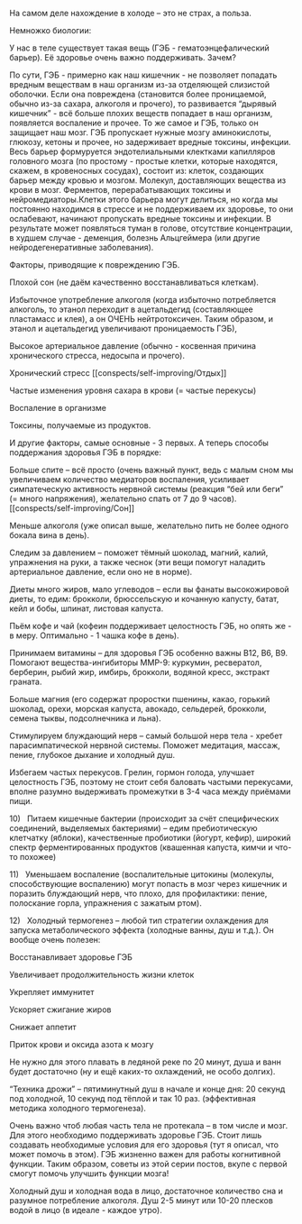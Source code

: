На самом деле нахождение в холоде – это не страх, а польза.

Немножко биологии:

У нас в теле существует такая вещь (ГЭБ - гематоэнцефалический барьер). Её здоровье очень важно поддерживать. Зачем?

По сути, ГЭБ - примерно как наш кишечник - не позволяет попадать вредным веществам в наш организм из-за отделяющей слизистой оболочки. Если она повреждена (становится более проницаемой, обычно из-за сахара, алкоголя и прочего), то развивается “дырявый кишечник” - всё больше плохих веществ попадает в наш организм, появляется воспаление и прочее. То же самое и ГЭБ, только он защищает наш мозг. ГЭБ пропускает нужные мозгу аминокислоты, глюкозу, кетоны и прочее, но задерживает вредные токсины, инфекции. Весь барьер формуруется эндотелиальными клектками капилляров головного мозга (по простому - простые клетки, которые находятся, скажем, в кровеносных сосудах), состоит из: клеток, создающих барьер между кровью и мозгом. Молекул, доставляющих вещества из крови в мозг. Ферментов, перерабатывающих токсины и нейромедиаторы.Клетки этого барьера могут делиться, но когда мы постоянно находимся в стрессе и не поддерживаем их здоровье, то они ослабевают, начинают пропускать вредные токсины и инфекции. В результате может появляться туман в голове, отсутствие концентрации, в худшем случае - деменция, болезнь Альцгеймера (или другие нейродегенеративные заболевания).

Факторы, приводящие к повреждению ГЭБ.

Плохой сон (не даём качественно восстанавливаться клеткам).

Избыточное употребление алкоголя (когда избыточно потребляется алкоголь, то этанол переходит в ацетальдегид (составляющее пластамасс и клея), а он ОЧЕНЬ нейтротоксичен. Таким образом, и этанол и ацетальдегид увеличивают проницаемость ГЭБ),

Высокое артериальное давление (обычно - косвенная причина хронического стресса, недосыпа и прочего).

Хронический стресс
[[conspects/self-improving/Отдых]]

Частые изменения уровня сахара в крови (= частые перекусы)

Воспаление в организме

Токсины, получаемые из продуктов.

И другие факторы, самые основные - 3 первых.
А теперь способы поддержания здоровья ГЭБ в порядке:

Больше спите – всё просто (очень важный пункт, ведь с малым сном мы увеличиваем количество медиаторов воспаления, усиливает симпатеческую активность нервной системы (реакция “бей или беги” (= много напряжения), желательно спать от 7 до 9 часов).
[[conspects/self-improving/Сон]]

Меньше алкоголя (уже описал выше, желательно пить не более одного бокала вина в день).

Следим за давлением – поможет тёмный шоколад, магний, калий, упражнения на руки, а также чеснок (эти вещи помогут наладить артериальное давление, если оно не в норме).

Диеты много жиров, мало углеводов – если вы фанаты высокожировой диеты, то едим: брокколи, брюссельскую и кочанную капусту, батат, кейл и бобы, шпинат, листовая капуста.

Пьём кофе и чай (кофеин поддерживает целостность ГЭБ, но опять же - в меру. Оптимально - 1 чашка кофе в день).

Принимаем витамины – для здоровья ГЭБ особенно важны B12, B6, B9. Помогают вещества-ингибиторы ММР-9: куркумин, ресвератол, берберин, рыбий жир, имбирь, брокколи, водяной кресс, экстракт граната.

Больше магния (его содержат проростки пшенины, какао, горький шоколад, орехи, морская капуста, авокадо, сельдерей, брокколи, семена тыквы, подсолнечника и льна).

Стимулируем блуждающий нерв – самый большой нерв тела - хребет парасимпатической нервной системы. Поможет медитация, массаж, пение, глубокое дыхание и холодный душ.

Избегаем частых перекусов. Грелин, гормон голода, улучшает целостность ГЭБ, поэтому не стоит себя баловать частыми перекусами, вполне разумно выдерживать промежутки в 3-4 часа между приёмами пищи.

10)   Питаем кишечные бактерии (происходит за счёт специфических соединений, выделяемых бактериями) – едим пребиотическую клетчатку (яблоки), качественные пробиотики (йогурт, кефир), широкий спектр ферментированных продуктов (квашенная капуста, кимчи и что-то похожее)

11)   Уменьшаем воспаление (воспалительные цитокины (молекулы, способствующие воспалению) могут попасть в мозг через кишечник и поразить блуждающий нерв, что плохо, для профилактики: пение, полоскание горла, упражнения с зажатым ртом).

12)   Холодный термогенез – любой тип стратегии охлаждения для запуска метаболического эффекта (холодные ванны, душ и т.д.). Он вообще очень полезен:

Восстанавливает здоровье ГЭБ

Увеличивает продолжительность жизни клеток

Укрепляет иммунитет

Ускоряет сжигание жиров

Снижает аппетит

Приток крови и оксида азота к мозгу

Не нужно для этого плавать в ледяной реке по 20 минут, душа и ванн будет достаточно (ну и ещё каких-то охлаждений, не особо долгих).

“Техника дрожи” – пятиминутный душ в начале и конце дня: 20 секунд под холодной, 10 секунд под тёплой и так 10 раз. (эффективная методика холодного термогенеза).

Очень важно чтоб любая часть тела не протекала – в том числе и мозг. Для этого необходимо поддерживать здоровье ГЭБ. Стоит лишь создавать необходимые условия для его здоровья (тут я описал, что может помочь в этом). ГЭБ жизненно важен для работы когнитивной функции. Таким образом, советы из этой серии постов, вкупе с первой смогут помочь улучшить функции мозга!

Холодный душ и холодная вода в лицо, достаточное количество сна и разумное потребление алкоголя. Душ 2-5 минут или 10-20 плесков водой в лицо (в идеале - каждое утро).